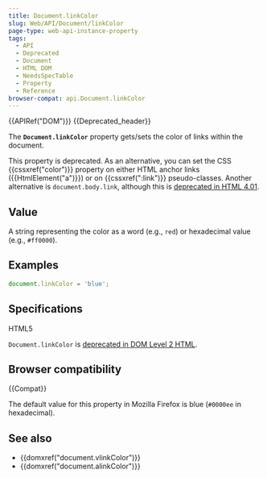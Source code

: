 ```yaml
---
title: Document.linkColor
slug: Web/API/Document/linkColor
page-type: web-api-instance-property
tags:
  - API
  - Deprecated
  - Document
  - HTML DOM
  - NeedsSpecTable
  - Property
  - Reference
browser-compat: api.Document.linkColor
---
```

{{APIRef("DOM")}} {{Deprecated_header}}

The **`Document.linkColor`** property gets/sets the color of
links within the document.

This property is deprecated. As an alternative, you can set the CSS
{{cssxref("color")}} property on either HTML anchor links ({{HtmlElement("a")}}) or on
{{cssxref(":link")}} pseudo-classes. Another alternative is
`document.body.link`, although this is [deprecated in HTML 4.01](https://www.w3.org/TR/html401/struct/global.html#adef-link).

## Value

A string representing the color as a word (e.g., `red`) or hexadecimal value (e.g., `#ff0000`).

## Examples

```js
document.linkColor = 'blue';
```

## Specifications

HTML5

`Document.linkColor` is [deprecated in DOM Level 2 HTML](https://www.w3.org/TR/DOM-Level-2-HTML/html.html#ID-26809268).

## Browser compatibility

{{Compat}}

The default value for this property in Mozilla Firefox is blue (`#0000ee` in
hexadecimal).

## See also

- {{domxref("document.vlinkColor")}}
- {{domxref("document.alinkColor")}}

